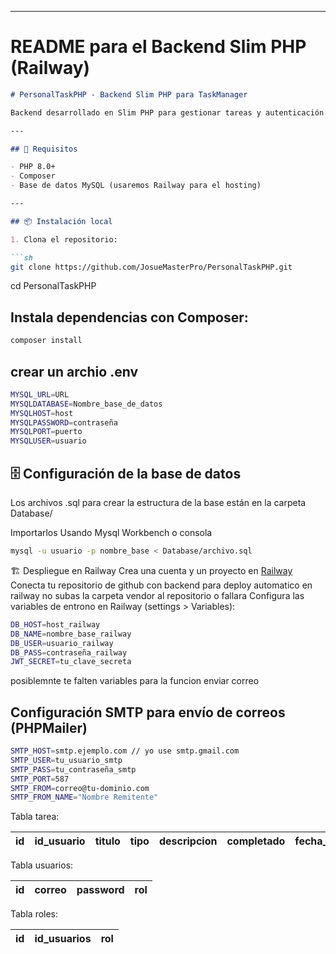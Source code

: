
---

# README para el **Backend Slim PHP (Railway)**

```markdown
# PersonalTaskPHP - Backend Slim PHP para TaskManager

Backend desarrollado en Slim PHP para gestionar tareas y autenticación.

---

## 🚀 Requisitos

- PHP 8.0+  
- Composer  
- Base de datos MySQL (usaremos Railway para el hosting)

---

## 📦 Instalación local

1. Clona el repositorio:

```sh
git clone https://github.com/JosueMasterPro/PersonalTaskPHP.git
```
cd PersonalTaskPHP
 
## Instala dependencias con Composer:
```sh
composer install
```

## crear un archio .env
```sh
MYSQL_URL=URL
MYSQLDATABASE=Nombre_base_de_datos
MYSQLHOST=host
MYSQLPASSWORD=contraseña
MYSQLPORT=puerto
MYSQLUSER=usuario
```
## 🗄️ Configuración de la base de datos
 Los archivos .sql para crear la estructura de la base están en la carpeta Database/

 Importarlos Usando Mysql Workbench o consola
```sh
mysql -u usuario -p nombre_base < Database/archivo.sql
```

🏗️ Despliegue en Railway
 Crea una cuenta y un proyecto en [Railway](https://railway.app/)
 Conecta tu repositorio de github con backend para deploy automatico en railway
 no subas la carpeta vendor al repositorio o fallara
 Configura las variables de entrono en Railway (settings > Variables):

```sh
DB_HOST=host_railway
DB_NAME=nombre_base_railway
DB_USER=usuario_railway
DB_PASS=contraseña_railway
JWT_SECRET=tu_clave_secreta

```
 posiblemnte te falten variables para la funcion enviar correo
## Configuración SMTP para envío de correos (PHPMailer)

```sh
SMTP_HOST=smtp.ejemplo.com // yo use smtp.gmail.com
SMTP_USER=tu_usuario_smtp
SMTP_PASS=tu_contraseña_smtp
SMTP_PORT=587
SMTP_FROM=correo@tu-dominio.com
SMTP_FROM_NAME="Nombre Remitente"
```

Tabla tarea: 

| id | id_usuario | titulo | tipo | descripcion | completado | fecha_final | fecha_creacion|
|----|------------|--------|------|-------------|------------|-------------|---------------|

Tabla usuarios:

| id | correo | password | rol |
|----|--------|----------|-----|

Tabla roles:

| id | id_usuarios | rol |
|----|-------------|-----|